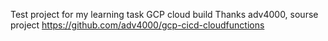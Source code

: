 Test project for my learning task GCP cloud build
Thanks adv4000, sourse project https://github.com/adv4000/gcp-cicd-cloudfunctions

